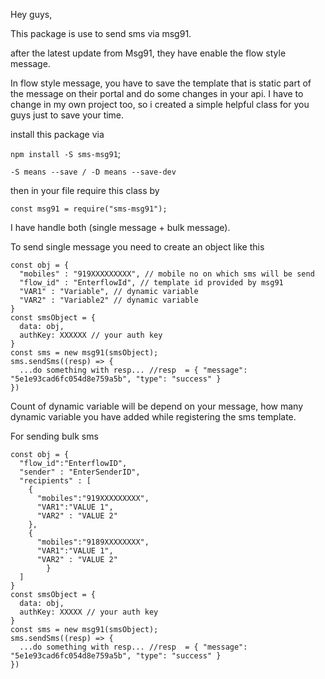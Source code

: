 Hey guys,

This package is use to send sms via msg91.

after the latest update from Msg91, they have enable the flow style message.

In flow style message, you have to save the template that is static part of the message on their portal and do some changes in your api. I have to change in my own project too, so i created a simple helpful class for you guys just to save your time.

install this package via

`npm install -S sms-msg91`;

```
-S means --save / -D means --save-dev
```

then in your file require this class by

```
const msg91 = require("sms-msg91");
```

I have handle both (single message + bulk message).

To send single message you need to create an object like this

```
const obj = {
  "mobiles" : "919XXXXXXXXX", // mobile no on which sms will be send
  "flow_id" : "EnterflowId", // template id provided by msg91
  "VAR1" : "Variable", // dynamic variable
  "VAR2" : "Variable2" // dynamic variable
}
const smsObject = {
  data: obj,
  authKey: XXXXXX // your auth key
}
const sms = new msg91(smsObject);
sms.sendSms((resp) => {
  ...do something with resp... //resp  = { "message": "5e1e93cad6fc054d8e759a5b", "type": "success" }
})
```
Count of dynamic variable will be depend on your message, how many dynamic variable you have added while registering the sms template.

For sending bulk sms

```
const obj = {
  "flow_id":"EnterflowID",
  "sender" : "EnterSenderID",
  "recipients" : [
    {
      "mobiles":"919XXXXXXXXX",
      "VAR1":"VALUE 1",
      "VAR2" : "VALUE 2"
    },
    {
      "mobiles":"9189XXXXXXXX",
      "VAR1":"VALUE 1",
      "VAR2" : "VALUE 2"
		}
  ]
}
const smsObject = {
  data: obj,
  authKey: XXXXX // your auth key
}
const sms = new msg91(smsObject);
sms.sendSms((resp) => {
  ...do something with resp... //resp  = { "message": "5e1e93cad6fc054d8e759a5b", "type": "success" }
})
```